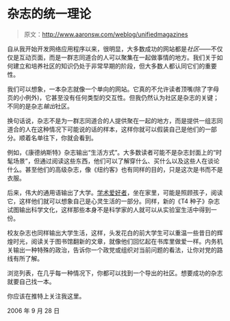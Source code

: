 # 杂志的统一理论

> 原文：<http://www.aaronsw.com/weblog/unifiedmagazines>

自从我开始开发网络应用程序以来，很明显，大多数成功的网站都是*社区*——不仅仅是互动页面，而是一群志同道合的人可以聚集在一起做事情的地方。我们关于如何建立和培养社区的知识仍处于非常早期的阶段，但大多数人都认同它们的重要性。

我们可以想象，一本杂志就像一个单向的网站。它真的不允许读者顶嘴(除了字母页的小例外)，它甚至没有任何类型的交互性。但我仍然认为社区是杂志的关键；不同的是杂志*输出*社区。

换句话说，杂志不是为一群志同道合的人提供聚在一起的地方，而是提供一组志同道合的人在这种情况下可能说的话的样本，这样你就可以假装自己是他们的一部分。顺着名单往下，你就会看到。

例如，《康德纳斯特》杂志输出“生活方式”。大多数读者可能不是杂志封面上的“时髦场景”，但通过阅读这些东西，他们可以了解穿什么、买什么以及这些人在谈论什么。甚至他们的高级杂志，像《纽约客》也有同样的目的，只是这次是书而不是衣服。

后来，伟大的通用语输出了大学。[学术爱好者](http://www.aaronsw.com/weblog/visitingmit)，坐在家里，可能是照顾孩子，阅读它，这样他们就可以想象自己是心灵生活的一部分。同样，新的《T4 种子》杂志试图输出科学文化，这样那些本身不是科学家的人就可以从实验室生活中得到一份。

校友杂志也同样输出大学生活，这样，头发花白的前大学生可以重温一些昔日的辉煌时光，阅读关于图书馆翻新的文章，就像他们回忆起在书库里做爱一样。内务机关输出一种特殊的政治，告诉你一个政党或组织对当前问题的看法，让你对党的路线有所了解。

浏览列表，在几乎每一种情况下，你都可以找到一个导出的社区。想要成功的杂志就要自己找一本。

你应该在推特上关注我这里。

2006 年 9 月 28 日